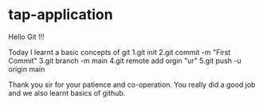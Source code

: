 # tap-application


Hello Git !!!

 Today I learnt a basic concepts of git
 1.git init
 2.git commit -m "First Commit"
 3.git branch -m main
 4.git remote add orgin "ur"
 5.git push -u origin main


 Thank you sir for your patience and co-operation.
 You really did a good job and we also learnt basics of github.
